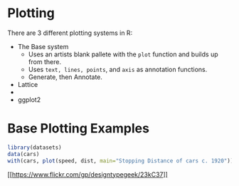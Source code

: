 # Plotting
There are 3 different plotting systems in R:
* The Base system
  * Uses an artists blank pallete with the `plot` function and builds up from there.
  * Uses `text, lines, points`, and `axis` as annotation functions.
  * Generate, then Annotate.
* Lattice
* 
* ggplot2

# Base Plotting Examples
```R
library(datasets)
data(cars)
with(cars, plot(speed, dist, main="Stopping Distance of cars c. 1920"))
```
[[https://www.flickr.com/gp/designtypegeek/23kC37]]
